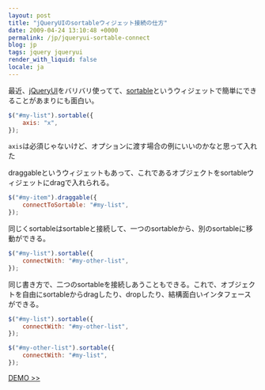 ```yaml
---
layout: post
title: "jQueryUIのsortableウィジェット接続の仕方"
date: 2009-04-24 13:10:48 +0000
permalink: /jp/jqueryui-sortable-connect
blog: jp
tags: jquery jqueryui
render_with_liquid: false
locale: ja
---
```


最近、[jQueryUI](http://jqueryui.com/)をバリバリ使ってて、[sortable](http://jqueryui.com/demos/sortable/)というウィジェットで簡単にできることがあまりにも面白い。

```javascript
$("#my-list").sortable({
    axis: "x",
});
```

`axis`は必須じゃないけど、オプションに渡す場合の例にいいのかなと思って入れた

draggableというウィジェットもあって、これであるオブジェクトをsortableウィジェットにdragで入れられる。

```javascript
$("#my-item").draggable({
    connectToSortable: "#my-list",
});
```

同じくsortableはsortableと接続して、一つのsortableから、別のsortableに移動ができる。

```javascript
$("#my-list").sortable({
    connectWith: "#my-other-list",
});
```

同じ書き方で、二つのsortableを接続しあうこともできる。これで、オブジェクトを自由にsortableからdragしたり、dropしたり、結構面白いインタフェースができる。

```javascript
$("#my-list").sortable({
    connectWith: "#my-other-list",
});

$("#my-other-list").sortable({
    connectWith: "#my-list",
});
```

<a href="/assets/demos/files/sortables/index.html" target="_blank">DEMO &gt;&gt;</a>
